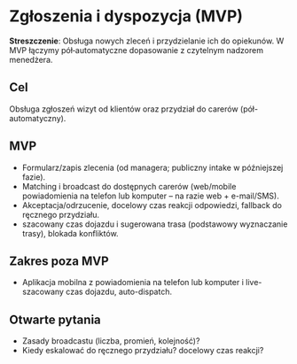# Zgłoszenia i dyspozycja (MVP)

**Streszczenie**: Obsługa nowych zleceń i przydzielanie ich do opiekunów. W MVP łączymy pół‑automatyczne dopasowanie z czytelnym nadzorem menedżera.


## Cel
Obsługa zgłoszeń wizyt od klientów oraz przydział do carerów (pół-automatyczny).

## MVP
- Formularz/zapis zlecenia (od managera; publiczny intake w późniejszej fazie).
- Matching i broadcast do dostępnych carerów (web/mobile powiadomienia na telefon lub komputer – na razie web + e-mail/SMS).
- Akceptacja/odrzucenie, docelowy czas reakcji odpowiedzi, fallback do ręcznego przydziału.
- szacowany czas dojazdu i sugerowana trasa (podstawowy wyznaczanie trasy), blokada konfliktów.

## Zakres poza MVP
- Aplikacja mobilna z powiadomienia na telefon lub komputer i live-szacowany czas dojazdu, auto-dispatch.

## Otwarte pytania
- Zasady broadcastu (liczba, promień, kolejność)?
- Kiedy eskalować do ręcznego przydziału? docelowy czas reakcji?
